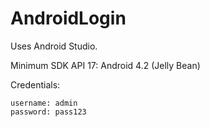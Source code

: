 # AndroidLogin

Uses Android Studio.

Minimum SDK API 17: Android 4.2 (Jelly Bean)

Credentials:

```
username: admin
password: pass123

```
